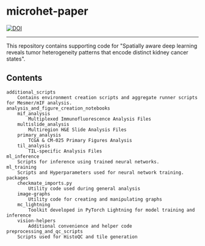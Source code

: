 # microhet-paper

[![DOI](https://zenodo.org/badge/666810838.svg)](https://zenodo.org/badge/latestdoi/666810838)

---
This repository contains supporting code for "Spatially aware deep learning reveals tumor heterogeneity patterns that encode distinct kidney cancer states".

## Contents

```
additional_scripts
    Contains environment creation scripts and aggregate runner scripts for Mesmer/mIF analysis.
analysis_and_figure_creation_notebooks
    mif_analysis
        Multiplexed Immunofluorescence Analysis Files
    multislide_analysis
        Multiregion H&E Slide Analysis Files
    primary_analysis
        TCGA & CM-025 Primary Figures Analysis
    til_analysis
        TIL-specific Analysis Files 
ml_inference
    Scripts for inference using trained neural networks.
ml_training
    Scripts and Hyperparameters used for neural network training.
packages
    checkmate_imports.py
        Utility code used during general analysis
    image-graphs
        Utility code for creating and manipulating graphs 
    mc_lightning
        Toolkit developed in PyTorch Lightning for model training and inference
    vision-helpers
        Additional convenience and helper code 
preprocessing_and_qc_scripts
    Scripts used for HistoQC and tile generation
```

